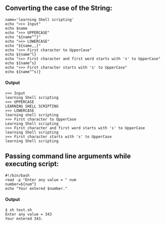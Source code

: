 ## Converting the case of the String:
```
name='learning Shell scripting'
echo ">>> Input"
echo $name
echo ">>> UPPERCASE"
echo "${name^^}"
echo ">>> LOWERCASE"
echo "${name,,}"
echo ">>> First character to UpperCase"
echo ${name^l}
echo ">>> First character and first word starts with 's' to UpperCase"
echo ${name^s}
echo ">>> First character starts with 's' to UpperCase"
echo ${name^^s)}
```
#### Output
```
>>> Input
learning Shell scripting
>>> UPPERCASE
LEARNING SHELL SCRIPTING
>>> LOWERCASE
learning shell scripting
>>> First character to UpperCase
Learning Shell scripting
>>> First character and first word starts with 's' to UpperCase
learning Shell scripting
>>> First character starts with 's' to UpperCase
learning Shell scripting
```

## Passing command line arguments while executing script:
```
#!/bin/bash
read -p "Enter any value = " num
number=${num^}
echo "Your entered $number."
```
#### Output
```
$ sh test.sh
Enter any value = 343
Your entered 343.
```
